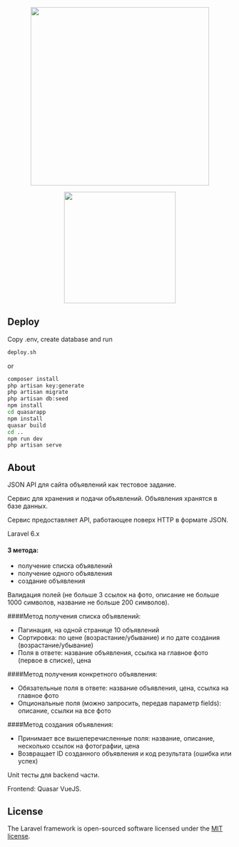 <p align="center"><a href="https://laravel.com" target="_blank"><img src="https://raw.githubusercontent.com/laravel/art/master/logo-lockup/5%20SVG/2%20CMYK/1%20Full%20Color/laravel-logolockup-cmyk-red.svg" width="400"></a></p>
<p align="center"><a href="https://laravel.com" target="_blank"><img src="https://cdn.quasar.dev/logo-v2/svg/logo-vertical.svg" width="250"></a></p>


## Deploy
 Copy .env, create database and run
```bash
deploy.sh
```

or 
```bash
composer install
php artisan key:generate
php artisan migrate
php artisan db:seed
npm install
cd quasarapp
npm install
quasar build
cd ..
npm run dev
php artisan serve
```

## About

JSON API для сайта объявлений как тестовое задание.

Сервис для хранения и подачи объявлений. Объявления хранятся в базе данных.

Сервис предоставляет API, работающее поверх HTTP в формате JSON.

Laravel 6.x

#### 3 метода: 
- получение списка объявлений
- получение одного объявления
- создание объявления

Валидация полей (не больше 3 ссылок на фото, описание не больше 1000 символов, название не больше 200 символов).

####Метод получения списка объявлений:

- Пагинация, на одной странице 10 объявлений
- Сортировка: по цене (возрастание/убывание) и по дате создания (возрастание/убывание)
- Поля в ответе: название объявления, ссылка на главное фото (первое в списке), цена

####Метод получения конкретного объявления:

- Обязательные поля в ответе: название объявления, цена, ссылка на главное фото
- Опциональные поля (можно запросить, передав параметр fields): описание, ссылки на все фото

####Метод создания объявления:

- Принимает все вышеперечисленные поля: название, описание, несколько ссылок на фотографии, цена
- Возвращает ID созданного объявления и код результата (ошибка или успех)

Unit тесты для backend части.

Frontend: Quasar VueJS.


## License

The Laravel framework is open-sourced software licensed under the [MIT license](https://opensource.org/licenses/MIT).
